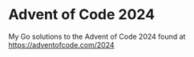 # Advent of Code 2024

My Go solutions to the Advent of Code 2024 found at https://adventofcode.com/2024
